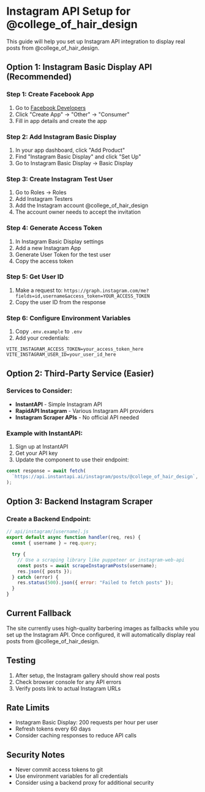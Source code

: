 # Instagram API Setup for @college_of_hair_design

This guide will help you set up Instagram API integration to display real posts from @college_of_hair_design.

## Option 1: Instagram Basic Display API (Recommended)

### Step 1: Create Facebook App

1. Go to [Facebook Developers](https://developers.facebook.com/apps/)
2. Click "Create App" → "Other" → "Consumer"
3. Fill in app details and create the app

### Step 2: Add Instagram Basic Display

1. In your app dashboard, click "Add Product"
2. Find "Instagram Basic Display" and click "Set Up"
3. Go to Instagram Basic Display → Basic Display

### Step 3: Create Instagram Test User

1. Go to Roles → Roles
2. Add Instagram Testers
3. Add the Instagram account @college_of_hair_design
4. The account owner needs to accept the invitation

### Step 4: Generate Access Token

1. In Instagram Basic Display settings
2. Add a new Instagram App
3. Generate User Token for the test user
4. Copy the access token

### Step 5: Get User ID

1. Make a request to: `https://graph.instagram.com/me?fields=id,username&access_token=YOUR_ACCESS_TOKEN`
2. Copy the user ID from the response

### Step 6: Configure Environment Variables

1. Copy `.env.example` to `.env`
2. Add your credentials:

```
VITE_INSTAGRAM_ACCESS_TOKEN=your_access_token_here
VITE_INSTAGRAM_USER_ID=your_user_id_here
```

## Option 2: Third-Party Service (Easier)

### Services to Consider:

- **InstantAPI** - Simple Instagram API
- **RapidAPI Instagram** - Various Instagram API providers
- **Instagram Scraper APIs** - No official API needed

### Example with InstantAPI:

1. Sign up at InstantAPI
2. Get your API key
3. Update the component to use their endpoint:

```javascript
const response = await fetch(
  `https://api.instantapi.ai/instagram/posts/@college_of_hair_design`,
);
```

## Option 3: Backend Instagram Scraper

### Create a Backend Endpoint:

```javascript
// api/instagram/[username].js
export default async function handler(req, res) {
  const { username } = req.query;

  try {
    // Use a scraping library like puppeteer or instagram-web-api
    const posts = await scrapeInstagramPosts(username);
    res.json({ posts });
  } catch (error) {
    res.status(500).json({ error: "Failed to fetch posts" });
  }
}
```

## Current Fallback

The site currently uses high-quality barbering images as fallbacks while you set up the Instagram API. Once configured, it will automatically display real posts from @college_of_hair_design.

## Testing

1. After setup, the Instagram gallery should show real posts
2. Check browser console for any API errors
3. Verify posts link to actual Instagram URLs

## Rate Limits

- Instagram Basic Display: 200 requests per hour per user
- Refresh tokens every 60 days
- Consider caching responses to reduce API calls

## Security Notes

- Never commit access tokens to git
- Use environment variables for all credentials
- Consider using a backend proxy for additional security
